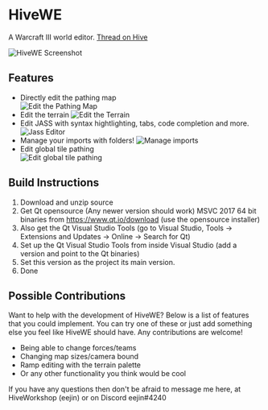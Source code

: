 # HiveWE
A Warcraft III world editor. [Thread on Hive](https://www.hiveworkshop.com/threads/introducing-hivewe.303183/)

![HiveWE Screenshot](http://g2f.nl/0qx1hh2)



## Features

- Directly edit the pathing map  
![Edit the Pathing Map](http://g2f.nl/0bgv29i)
- Edit the terrain
![Edit the Terrain](http://g2f.nl/0nfvw4c)
- Edit JASS with syntax hightlighting, tabs, code completion and more.
![Jass Editor](http://g2f.nl/0xb5zyh)
- Manage your imports with folders!
![Manage imports](http://g2f.nl/0j59f6v)
- Edit global tile pathing  
![Edit global tile pathing](http://g2f.nl/0ihyqgo)


## Build Instructions

1. Download and unzip source
2. Get Qt opensource (Any newer version should work) MSVC 2017 64 bit binaries from https://www.qt.io/download (use the opensource installer)
3. Also get the Qt Visual Studio Tools (go to Visual Studio, Tools -> Extensions and Updates -> Online -> Search for Qt)  
4. Set up the Qt Visual Studio Tools from inside Visual Studio (add a version and point to the Qt binaries)  
5. Set this version as the project its main version.
5. Done  

## Possible Contributions

Want to help with the development of HiveWE? Below is a list of features that you could implement. You can try one of these or just add something else you feel like HiveWE should have. Any contributions are welcome!

- Being able to change forces/teams
- Changing map sizes/camera bound
- Ramp editing with the terrain palette
- Or any other functionality you think would be cool

If you have any questions then don't be afraid to message me here, at HiveWorkshop (eejin) or on Discord eejin#4240

